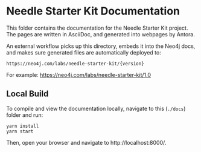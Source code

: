 # Needle Starter Kit Documentation

This folder contains the documentation for the Needle Starter Kit project. The pages are written in AsciiDoc, and generated into webpages by Antora.

An external workflow picks up this directory, embeds it into the Neo4j docs, and makes sure generated files are automatically deployed to:
```
https://neo4j.com/labs/needle-starter-kit/{version}
```
For example: https://neo4j.com/labs/needle-starter-kit/1.0

## Local Build
To compile and view the documentation locally, navigate to this (`./docs`) folder and run:
``` 
yarn install
yarn start
```

Then, open your browser and navigate to http://localhost:8000/.